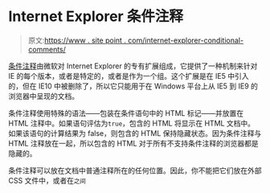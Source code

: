 # Internet Explorer 条件注释

> 原文:[https://www . site point . com/internet-explorer-conditional-comments/](https://www.sitepoint.com/internet-explorer-conditional-comments/)

[条件注释](http://msdn2.microsoft.com/en-us/library/ms537512.aspx)由微软对 Internet Explorer 的专有扩展组成，它提供了一种机制来针对 IE 的每个版本，或者是特定的，或者是作为一个组。这个扩展是在 IE5 中引入的，但在 IE10 中被删除了，所以它只能用于在 Windows 平台上从 IE5 到 IE9 的浏览器中呈现的文档。

条件注释使用特殊的语法——包装在条件语句中的 HTML 标记——并放置在 HTML 注释中。如果语句评估为`true`，包含的 HTML 将显示在 HTML 文档中。如果该语句的计算结果为 false，则包含的 HTML 保持隐藏状态。因为条件注释与 HTML 注释放在一起，所以包含的 HTML 对于所有不支持条件注释的浏览器都是隐藏的。

条件注释可以放在文档中普通注释所在的任何位置。因此，你不能把它们放在外部 CSS 文件中，或者在`之间`